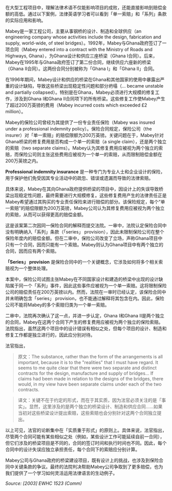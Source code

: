 在大型工程项目中，理解法律术语不仅能影响项目的成败，还能直接影响到赔偿金额的高低。通过以下案例，法律英语学习者可以看到「单一索赔」和「系列」条款的实际应用和影响。

Mabey是一家工程公司，主要从事钢桥的设计、制造和全球供应（an engineering company whose activities include the design, fabrication and supply, world-wide, of steel bridges）。1992年，Mabey与Ghana政府签订了一项合同（Mabey entered into a contract with the Ministry of Roads and Highways, Ghana），为Ghana设计和供应三座桥梁（Ghana I合同）。后来，Mabey在1995年与Ghana政府签订了第二份合同，继续供应六座新的桥梁（Ghana II合同）。这两份合同分别被称为「Ghana I」和「Ghana II」合同。

在1996年期间，Mabey设计和供应的桥梁在Ghana和其他国家的使用中暴露出严重的设计缺陷，导致这些桥梁出现稳定性问题和部分坍塌（... became unstable and partially collapsed）。特别是在Ghana，Mabey必须进行大规模的修复工作，涉及到Ghana I和Ghana II合同项下的所有桥梁。这些修复工作使Mabey产生了超过200万英镑的费用（Mabey incurred costs which exceeded £2 million）。

Mabey的保险公司曾经为其提供了一份专业责任保险（Mabey was insured under a professional indemnity policy）。保险合同规定，保险公司（the insurer）对「单一索赔」的赔偿限额为200万英镑。关键问题在于，Mabey针对Ghana桥梁的修复费用是否构成一个单一的索赔（a single claim），还是两个独立的索赔（two separate claims）。Mabey认为其修复费用应被视为两个独立的索赔，而保险公司则主张这些费用应被视为一个单一的索赔，从而限制赔偿金额在200万英镑之内。

**Professional indemnity insurance** 是一种专门为专业人士和企业设计的保险，用于保护他们免受因其专业活动中的疏忽、错误或遗漏而导致的法律索赔。

具体来说，Mabey在其向Ghana政府提供桥梁的项目中，因设计上的失误导致桥梁出现稳定性问题，最终需要进行大规模修复。这些修复费用产生的法律责任正是Mabey希望通过其购买的专业责任保险来进行赔偿的部分。该保险规定，每个“单一索赔”的赔偿限额为200万英镑，Mabey公司认为其修复费用应被视为两个独立的索赔，从而可以获得更高的赔偿金额。

这是该案第二次因同一保险合同的解释而提交法院。一审中，法院认定保险合同中没有明确纳入「系列」条款（「series」 provision），因此未限制保险公司在整个保险年度内的赔偿金额。但在二审中，保险公司改变了立场，声称Ghana项目中只有一个合同，因而只能有一个索赔。Mabey则认为Ghana项目中有两个独立的合同，因而应有两个索赔。

**「Series」 provision** 是保险合同中的一个关键概念，它涉及如何将多个相关索赔视为一个整体处理。

本案中，保险公司试图主张Mabey在不同国家设计和建造的桥梁中出现的设计缺陷属于同一个「系列」事件，因此这些事件应被视为一个单一索赔。这将限制保险公司的赔偿责任在200万英镑以内。然而，法院在一审时已经认定，该保险合同中并未明确包含「series」 provision，也不能通过解释将其包含在内。因此，保险公司不能将Mabey的多个索赔归类为一个单一索赔。

二审中，法院再次确认了这一点，并进一步认定，Ghana I和Ghana II是两个独立的合同，Mabey在这两个合同下产生的修复费用应被视为两个独立的保险索赔。法院指出，虽然这两个项目中的设计错误有相似之处，但每个项目的设计、制造和修复工作都是独立进行的，因此应分别对待。

法官指出，

> 原文：The substance, rather than the form of the arrangements is all important, because it is to the "realities" that I must have regard. It seems to me quite clear that there were two separate and distinct contracts for the design, manufacture and supply of bridges... If claims had been made in relation to the designs of the bridges, there would, in my view have been separate claims under each of the two contracts.

> 译文：关键不在于约定的形式，而在于其实质，因为法官必须关注的是「事实」。显然，这里涉及的是两个独立的桥梁设计、制造和供应合同……如果当初对这些桥梁设计提出索赔，这些索赔也会分别针对这两个合同独立提出。

以上可见，法官的论断集中在「实质重于形式」的原则上。具体来说，法官指出，尽管两个合同可能有某些相似之处（例如，某些设计工作可能延续自前一合同），但它们涉及的桥梁项目是不同的，合同的签订时间和执行时间也不同。因此，每个合同中的设计失误应独立承担责任，每个合同下的索赔应分别计算。

Mabey公司与Ghana政府的桥梁建设项目，既有设计上的挑战，也涉及到保险合同中关键条款的争议。最终的法院判决帮助Mabey公司争取到了更多赔偿，也为我们提供了一个学习如何灵活运用法律语言的生动例子。

*Source: [2003] EWHC 1523 (Comm)*